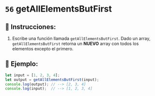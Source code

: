 # `56` getAllElementsButFirst

## 📝 Instrucciones:

1. Escribe una función llamada `getAllElementsButFirst`. Dado un array, `getAllElementsButFirst` retorna un **NUEVO** array con todos los elementos excepto el primero.

## 📎 Ejemplo:

```Javascript
let input = [1, 2, 3, 4];
let output = getAllElementsButFirst(input);
console.log(output); // --> [2, 3, 4]
console.log(input);  // --> [1, 2, 3, 4]
```
